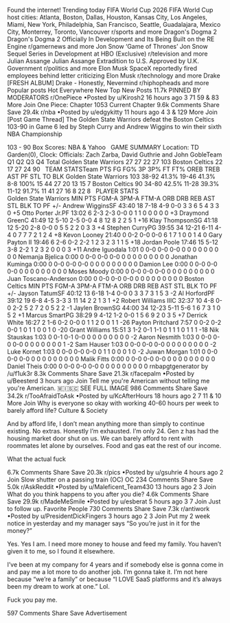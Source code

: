 Found the internet!
Trending today
FIFA World Cup
2026 FIFA World Cup host cities: Atlanta, Boston, Dallas, Houston, Kansas City, Los Angeles, Miami, New York, Philadelphia, San Francisco, Seattle, Guadalajara, Mexico City, Monterrey, Toronto, Vancouver
r/sports and more
Dragon's Dogma 2
Dragon's Dogma 2 Officially In Development and Its Being Built on the RE Engine
r/gamernews and more
Jon Snow
‘Game of Thrones’ Jon Snow Sequel Series in Development at HBO (Exclusive)
r/television and more
Julian Assange
Julian Assange Extradition to U.S. Approved by U.K. Government
r/politics and more
Elon Musk
SpaceX reportedly fired employees behind letter criticizing Elon Musk
r/technology and more
Drake
[FRESH ALBUM] Drake - Honestly, Nevermind
r/hiphopheads and more
Popular posts
Hot
Everywhere
New
Top
New Posts
11.7k
PINNED BY MODERATORS
r/OnePiece
•Posted by
u/Kirosh2
16 hours ago
3
71
59
& 83 More
Join
One Piece: Chapter 1053
Current Chapter
9.6k Comments
Share
Save
29.4k
r/nba
•Posted by
u/edgykitty
11 hours ago
4
3
& 129 More
Join
[Post Game Thread] The Golden State Warriors defeat the Boston Celtics 103-90 in Game 6 led by Steph Curry and Andrew Wiggins to win their sixth NBA Championship

103 - 90
Box Scores: NBA & Yahoo
 
GAME SUMMARY
Location: TD Garden(0), Clock:
Officials: Zach Zarba, David Guthrie and John GobleTeam	Q1	Q2	Q3	Q4	Total
Golden State Warriors	27	27	22	27	103
Boston Celtics	22	17	27	24	90
 
TEAM STATSTeam	PTS	FG	FG%	3P	3P%	FT	FT%	OREB	TREB	AST	PF	STL	TO	BLK
Golden State Warriors	103	38-92	41.3%	19-46	41.3%	8-8	100%	15	44	27	20	13	15	7
Boston Celtics	90	34-80	42.5%	11-28	39.3%	11-12	91.7%	11	41	27	16	8	22	8
 
PLAYER STATS														
Golden State Warriors	MIN	PTS	FGM-A	3PM-A	FTM-A	ORB	DRB	REB	AST	STL	BLK	TO	PF	+/-
Andrew WigginsSF	43:40	18	7-18	4-9	0-0	3	3	6	5	4	3	3	0	+5
Otto Porter Jr.PF	13:02	6	2-3	2-3	0-0	0	1	1	0	0	0	0	0	+3
Draymond GreenC	41:49	12	5-10	2-5	0-0	4	8	12	8	2	2	5	1	+16
Klay ThompsonSG	41:18	12	5-20	2-8	0-0	0	5	5	2	2	0	3	3	+4
Stephen CurryPG	39:55	34	12-21	6-11	4-4	0	7	7	7	2	1	2	4	+8
Kevon Looney	21:40	0	0-2	0-0	0-0	6	1	7	1	0	0	1	4	0
Gary Payton II	19:46	6	2-6	0-2	2-2	1	2	3	2	3	1	1	5	+18
Jordan Poole	17:46	15	5-12	3-8	2-2	1	2	3	2	0	0	0	3	+11
Andre Iguodala	1:01	0	0-0	0-0	0-0	0	0	0	0	0	0	0	0	0
Nemanja Bjelica	0:00	0	0-0	0-0	0-0	0	0	0	0	0	0	0	0	0
Jonathan Kuminga	0:00	0	0-0	0-0	0-0	0	0	0	0	0	0	0	0	0
Damion Lee	0:00	0	0-0	0-0	0-0	0	0	0	0	0	0	0	0	0
Moses Moody	0:00	0	0-0	0-0	0-0	0	0	0	0	0	0	0	0	0
Juan Toscano-Anderson	0:00	0	0-0	0-0	0-0	0	0	0	0	0	0	0	0	0
Boston Celtics	MIN	PTS	FGM-A	3PM-A	FTM-A	ORB	DRB	REB	AST	STL	BLK	TO	PF	+/-
Jayson TatumSF	40:12	13	6-18	1-4	0-0	0	3	3	7	3	1	5	3	-2
Al HorfordPF	39:12	19	6-8	4-5	3-3	3	11	14	2	2	1	3	1	+2
Robert Williams IIIC	32:37	10	4-8	0-0	2-2	5	2	7	2	0	5	2	2	-1
Jaylen BrownSG	44:00	34	12-23	5-11	5-6	1	6	7	3	1	0	5	2	+1
Marcus SmartPG	38:29	9	4-12	1-2	0-0	1	5	6	9	2	0	3	5	+7
Derrick White	16:27	2	1-6	0-2	0-0	0	1	1	2	0	0	1	1	-26
Payton Pritchard	7:57	0	0-2	0-2	0-0	1	0	1	1	0	0	1	0	-20
Grant Williams	15:51	3	1-2	0-1	1-1	0	1	1	1	0	1	1	1	-18
Nik Stauskas	1:03	0	0-1	0-1	0-0	0	0	0	0	0	0	0	0	-2
Aaron Nesmith	1:03	0	0-0	0-0	0-0	0	0	0	0	0	0	0	1	-2
Sam Hauser	1:03	0	0-0	0-0	0-0	0	0	0	0	0	0	0	0	-2
Luke Kornet	1:03	0	0-0	0-0	0-0	0	1	1	0	0	0	1	0	-2
Juwan Morgan	1:01	0	0-0	0-0	0-0	0	0	0	0	0	0	0	0	0
Malik Fitts	0:00	0	0-0	0-0	0-0	0	0	0	0	0	0	0	0	0
Daniel Theis	0:00	0	0-0	0-0	0-0	0	0	0	0	0	0	0	0	0
rnbapgtgenerator by /u/f1uk3r
8.3k Comments
Share
Save
21.3k
r/facepalm
•Posted by
u/Beesterd
3 hours ago
Join
Tell me you're American without telling me you're American.
 🇲​🇮​🇸​🇨​
SEE FULL IMAGE
986 Comments
Share
Save
34.2k
r/TooAfraidToAsk
•Posted by
u/KcAfterHours
18 hours ago
2
7
11
& 10 More
Join
Why is everyone so okay with working 40-60 hours per week to barely afford life?
Culture & Society

And by afford life, I don’t mean anything more than simply to continue existing. No extras. Honestly I’m exhausted. I’m only 24. Gen z has had the housing market door shut on us. We can barely afford to rent with roommates let alone by ourselves. Food and gas eat the rest of our income.

What the actual fuck

6.7k Comments
Share
Save
20.3k
r/pics
•Posted by
u/gsuhrie
4 hours ago
2
Join
Slow shutter on a passing train (OC)
OC
234 Comments
Share
Save
5.0k
r/AskReddit
•Posted by
u/Maleficent_Team430
13 hours ago
2
3
Join
What do you think happens to you after you die?
4.6k Comments
Share
Save
29.9k
r/MadeMeSmile
•Posted by
u/esberat
5 hours ago
3
7
Join
Just to follow up.
 Favorite People 
730 Comments
Share
Save
7.3k
r/antiwork
•Posted by
u/PresidentDickFingers
3 hours ago
2
3
Join
Put my 2 week notice in yesterday and my manager says “So you’re just in it for the money?”

Yes. Yes I am. I need more money to house and feed my family. You haven’t given it to me, so I found it elsewhere.

I’ve been at my company for 4 years and if somebody else is gonna come in and pay me a lot more to do another job. I’m gonna take it. I’m not here because “we’re a family” or because “I LOVE SaaS platforms and it’s always been my dream to work at one.” Lol.

Fuck you pay me.

597 Comments
Share
Save
Advertisement